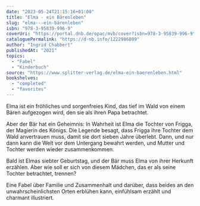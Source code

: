 ```yaml
---
date: "2023-05-24T21:15:16+01:00"
title: "Elma - ein Bärenleben"
slug: "elma---ein-bärenleben"
isbn: "978-3-95839-996-9"
coverUri: "https://portal.dnb.de/opac/mvb/cover?isbn=978-3-95839-996-9"
cataloguePermalink: "https://d-nb.info/1222986809"
author: "Ingrid Chabbert"
publishedAt: "2021"
topics:
  - "Fabel"
  - "Kinderbuch"
source: "https://www.splitter-verlag.de/elma-ein-baerenleben.html"
bookshelves:
  - "completed"
  - "favorites"
---
```

Elma ist ein fröhliches und sorgenfreies Kind, das tief im Wald von einem Bären 
aufgezogen wird, den sie als ihren Papa betrachtet.

Aber der Bär hat ein Geheimnis: In Wahrheit ist Elma die Tochter von Frigga, der 
Magierin des Königs. Die Legende besagt, dass Frigga ihre Tochter dem Wald 
anvertrauen muss, damit sie dort sieben Jahre überlebt. Dann, und nur dann kann
die Welt vor dem Untergang bewahrt werden, und Mutter und Tochter werden wieder 
zusammenkommen.

Bald ist Elmas siebter Geburtstag, und der Bär muss Elma von ihrer Herkunft 
erzählen. Aber wie soll er sich von diesem Mädchen, das er als seine Tochter 
betrachtet, trennen?

Eine Fabel über Familie und Zusammenhalt und darüber, dass beides an den 
unwahrscheinlichsten Orten erblühen kann, einfühlsam erzählt und charmant 
illustriert.
